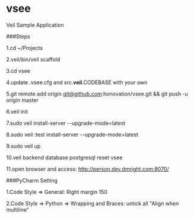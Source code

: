 vsee
=====
Veil Sample Application

###Steps

1.cd ~/Projects

2.veil/bin/veil scaffold

3.cd vsee

4.update .vsee.cfg and src.__veil__.CODEBASE with your own

5.git remote add origin git@github.com:honovation/vsee.git && git push -u origin master

6.veil init

7.sudo veil install-server --upgrade-mode=latest

8.sudo veil :test install-server --upgrade-mode=latest

9.sudo veil up

10.veil backend database postgresql reset vsee

11.open browser and access: http://person.dev.dmright.com:8070/

###PyCharm Setting

1.Code Style => General: Right margin 150

2.Code Style => Python => Wrapping and Braces: untick all "Align when multiline"
